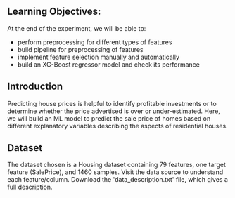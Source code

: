 ## Learning Objectives:
At the end of the experiment, we will be able to:
- perform preprocessing for different types of features
- build pipeline for preprocessing of features
- implement feature selection manually and automatically
- build an XG-Boost regressor model and check its performance

## Introduction
Predicting house prices is helpful to identify profitable investments or to determine whether the price advertised is over or under-estimated. Here, we will build an ML model to predict the sale price of homes based on different explanatory variables describing the aspects of residential houses.

## Dataset
The dataset chosen is a Housing dataset containing 79 features, one target feature (SalePrice), and 1460 samples. Visit the data source to understand each feature/column. Download the 'data_description.txt' file, which gives a full description.
